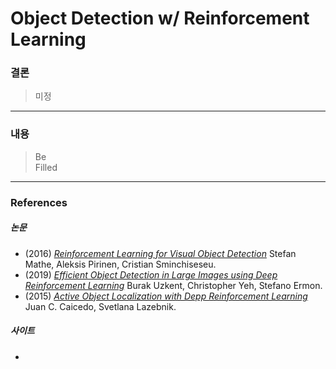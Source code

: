 # Object Detection w/ Reinforcement Learning

### 결론
  > 미정


------------------
### 내용
  >    
  > 
  > Be   
  > Filled   

------------------

### References
##### 논문
  - (2016) [*Reinforcement Learning for Visual Object Detection*](https://sci-hub.tw/https://ieeexplore.ieee.org/document/7780685) Stefan Mathe, Aleksis Pirinen, Cristian Sminchiseseu.
  - (2019) [*Efficient Object Detection in Large Images using Deep Reinforcement Learning*](https://www.groundai.com/project/efficient-object-detection-in-large-images-using-deep-reinforcement-learning/1) Burak Uzkent, Christopher Yeh, Stefano Ermon.
  - (2015) [*Active Object Localization with Depp Reinforcement Learning*](https://arxiv.org/abs/1511.06015) Juan C. Caicedo, Svetlana Lazebnik.
##### 사이트
  - 
